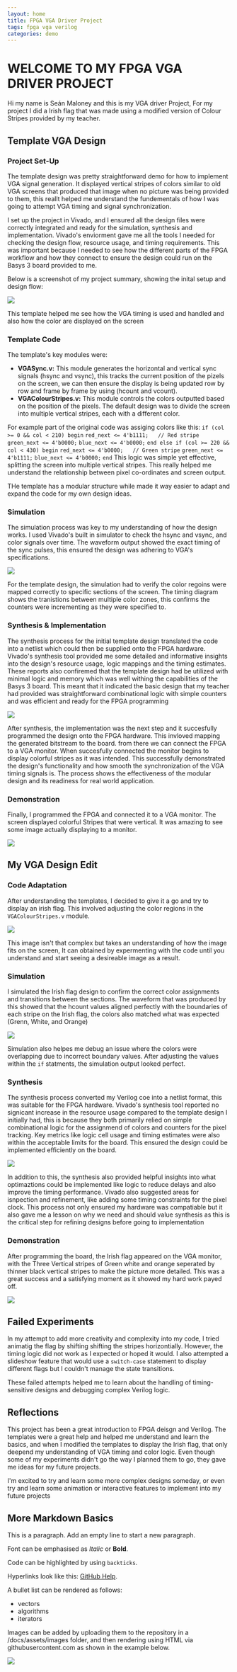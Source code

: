 ```yaml
---
layout: home
title: FPGA VGA Driver Project
tags: fpga vga verilog
categories: demo
---
```

# **WELCOME TO MY FPGA VGA DRIVER PROJECT**
Hi my name is Seán Maloney and this is my VGA driver Project, For my project I did a Irish flag that was made using a modified version of Colour Stripes provided by my teacher. 
## **Template VGA Design**
### **Project Set-Up**
The template design was pretty straightforward demo for how to implement VGA signal generation. It displayed vertical stripes of colors similar to old VGA screens that produced that image when no picture was being provided to them, this reallt helped me understand the fundementals of how I was going to attempt VGA timing and signal synchronization.

I set up the project in Vivado, and I ensured all the design files were correctly integrated and ready for the simulation, synthesis and implementation. Vivado's enviorment gave me all the tools I needed for checking the design flow, resource usage, and timing requirements. This was important because I needed to see how the different parts of the FPGA workflow and how they connect to ensure the design could run on the Basys 3 board provided to me.

Below is a screenshot of my project summary, showing the inital setup and design flow:

<img src="https://raw.githubusercontent.com/sean-maloney/SOCBlog/main/docs/assets/images/Project overview.png">

This template helped me see how the VGA timing is used and handled and also how the color are displayed on the screen

### **Template Code**
The template's key modules were:
- **VGASync.v:** This module generates the horizontal and vertical sync signals (hsync and vsync), this tracks the current position of the pizels on the screen, we can then ensure the display is being updated row by row and frame by frame by using (hcount and vcount).
- **VGAColourStripes.v:** This module controls the colors outputted based on the position of the pixels. The default design was to divide the screen into multiple vertical stripes, each with a different color.

For example part of the original code was assiging colors like this:
`if (col >= 0 && col < 210) begin`
    `red_next <= 4'b1111;   // Red stripe`
    `green_next <= 4'b0000;`
    `blue_next <= 4'b0000;`
`end else if (col >= 220 && col < 430) begin`
    `red_next <= 4'b0000;   // Green stripe`
    `green_next <= 4'b1111;`
    `blue_next <= 4'b0000;`
`end`
This logic was simple yet effective, splitting the screen into multiple vertical stripes. This really helped me understand the relationship between pixel co-ordinates and screen output.

THe template has a modular structure while made it way easier to adapt and expand the code for my own design ideas.

### **Simulation**
The simulation process was key to my understanding of how the design works. I used Vivado's built in simulator to check the hsync and vsync, and color signals over time. The waveform output showed the exact timing of the sync pulses, this ensured the design was adhering to VGA's specifications.

<img src="https://raw.githubusercontent.com/sean-maloney/SOCBlog/main/docs/assets/images/SimInit.png">

For the template design, the simulation had to verify the color regoins were mapped correctly to specific sections of the screen. The timing diagram shows the tranistions between multiple color zones, this confirms the counters were incrementing as they were specified to.

### **Synthesis & Implementation**
The synthesis process for the initial template design translated the code into a netlist which could then be supplied onto the FPGA hardware. Vivado's synthesis tool provided me some detailed and informative insights into the design's resource usage, logic mappings and the timing estimates. These reports also confiremed that the template design had be utilized with minimal logic and memory which was well withing the capabilities of the Basys 3 board. This meant that it indicated the basic design that my teacher had provided was straightforward combinational logic with simple counters and was efficient and ready for the FPGA programming

<img src="https://raw.githubusercontent.com/sean-maloney/SOCBlog/main/docs/assets/images/InitSynReport.png">

After synthesis, the implementation was the next step and it succesfully programmed the design onto the FPGA hardware. This invloved mapping the generated bitstream to the board. from there we can connect the FPGA to a VGA monitor. When succesfully connected the monitor begins to display colorful stripes as it was intended. This successfully demonstrated the design's functionality and how smooth the synchronization of the VGA timing signals is. The process shows the effectiveness of the modular design and its readiness for real world application.

### **Demonstration**
Finally, I programmed the FPGA and connected it to a VGA monitor. The screen displayed colorful Stripes that were vertical. It was amazing to see some image actually displaying to a monitor.

<img src="https://raw.githubusercontent.com/sean-maloney/SOCBlog/main/docs/assets/images/ColorStripes.JPG">

## **My VGA Design Edit**
### **Code Adaptation**
After understanding the templates, I decided to give it a go and try to display an irish flag. This involved adjusting the color regions in the `VGAColourStripes.v` module. 

<img src="https://raw.githubusercontent.com/sean-maloney/SOCBlog/main/docs/assets/images/Irish flag.jpg">


This image isn't that complex but takes an understanding of how the image fits on the screen, It can obtained by expermenting with the code until you understand and start seeing a desireable image as a result.


### **Simulation**
I simulated the Irish flag design to confirm the correct color assignments and transitions between the sections. The waveform that was produced by this showed that the hcount values aligned perfectly with the boundaries of each stripe on the Irish flag, the colors also matched what was expected (Grenn, White, and Orange)

<img src="https://raw.githubusercontent.com/sean-maloney/SOCBlog/main/docs/assets/images/Irish simulation.png">

Simulation also helpes me debug an issue where the colors were overlapping due to incorrect boundary values. After adjusting the values within the `if` statments, the simulation output looked perfect.

### **Synthesis**
The synthesis process converted my Verilog coe into a netlist format, this was suitable for the FPGA hardware. Vivado's synthesis tool reported no signicant increase in the resource usage compared to the template design I initially had, this is because they both primarily relied on simple combinational logic for the assignmend of colors and counters for the pixel tracking. Key metrics like logic cell usage and timing estimates were also within the acceptable limits for the board. This ensured the design could be implemented efficiently on the board.

<img src="https://raw.githubusercontent.com/sean-maloney/SOCBlog/main/docs/assets/images/Report Irish.png">

In addition to this, the synthesis also provided helpful insights into what optimaztions could be implemented like logic to reduce delays and also improve the timing performance. Vivado also suggested areas for isnpection and refinement, like adding some timing constraints for the pixel clock. This process not only ensured my hardware was compatiable but it also gave me a lesson on why we need and should value synthesis as this is the critical step for refining designs before going to implementation

### **Demonstration**
After programming the board, the Irish flag appeared on the VGA monitor, with the Three Vertical stripes of Green white and orange seperated by thinner black vertical stripes to make the picture more detailed. This was a great success and a satisfying moment as it showed my hard work payed off.

<img src="https://raw.githubusercontent.com/sean-maloney/SOCBlog/main/docs/assets/images/irish sim.png">

## **Failed Experiments**
In my attempt to add more creativity and complexity into my code, I tried animatig the flag by shifting shifting the stripes horizontially. However, the timing logic did not work as I expected or hoped it would. I also attempted a slideshow feature that would use a `switch-case` statement to display different flags but I couldn't manage the state transitions.

These failed attempts helped me to learn about the handling of timing-sensitive designs and debugging complex Verilog logic.

## **Reflections**
This project has been a great introduction to FPGA deisgn and Verilog. The templates were a great help and helped me understand and learn the basics, and when I modified the templates to display the Irish flag, that only deepend my understanding of VGA timing and color logic. Even though some of my experiments didn't go the way I planned them to go, they gave me ideas for my future projects.

I'm excited to try and learn some more complex designs someday, or even try and learn some animation or interactive features to implement into my future projects

## **More Markdown Basics**
This is a paragraph. Add an empty line to start a new paragraph.



Font can be emphasised as *Italic* or **Bold**.

Code can be highlighted by using `backticks`.

Hyperlinks look like this: [GitHub Help](https://help.github.com/).

A bullet list can be rendered as follows:
- vectors
- algorithms
- iterators

Images can be added by uploading them to the repository in a /docs/assets/images folder, and then rendering using HTML via githubusercontent.com as shown in the example below.

<img src="https://raw.githubusercontent.com/melgineer/fpga-vga-verilog/main/docs/assets/images/VGAPrjSrcs.png">
